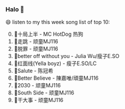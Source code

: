 

### Halo 👋

😄 listen to my this week song list of top 10:

0. 🌈十局上半 - MC HotDog 热狗
1. 🌈走跳 - 顽童MJ116
2. 🌈脱罪 - 顽童MJ116
3. 🌈better off without you - Julia Wu/瘦子E.SO
4. 🌈红面线(Yella boyz) - 瘦子E.SO/LC
5. 🌈Salute - 陈冠希
6. 🌈Better Believe - 陳嘉唯/頑童MJ116
7. 🌈2030 - 顽童MJ116
8. 🌈South Side - 顽童MJ116
9. 🌈干大事 - 顽童MJ116

